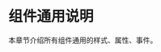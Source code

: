 <!-- 源地址: https://iot.mi.com/vela/quickapp/zh/components/general/ -->

# 组件通用说明

本章节介绍所有组件通用的样式、属性、事件。
